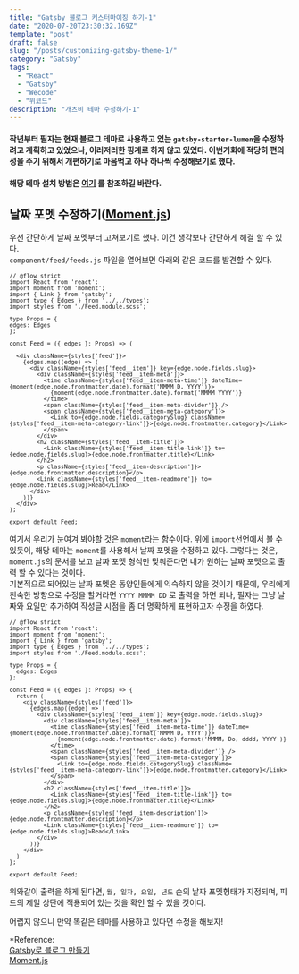 ```yaml
---
title: "Gatsby 블로그 커스터마이징 하기-1"
date: "2020-07-20T23:30:32.169Z"
template: "post"
draft: false
slug: "/posts/customizing-gatsby-theme-1/"
category: "Gatsby"
tags:
  - "React"
  - "Gatsby"
  - "Wecode"
  - "위코드"
description: "개츠비 테마 수정하기-1"
---
```


#### 작년부터 필자는 현재 블로그 테마로 사용하고 있는 `gatsby-starter-lumen`을 수정하려고 계획하고 있었으나, 이러저러한 핑계로 하지 않고 있었다. 이번기회에 적당히 편의성을 주기 위해서 개편하기로 마음먹고 하나 하나씩 수정해보기로 했다.

#### 해당 테마 설치 방법은 [여기](https://yeri-kim.github.io/posts/how-to-install-gatsby/) 를 참조하길 바란다.

## 날짜 포멧 수정하기([Moment.js](https://momentjs.com/))

우선 간단하게 날짜 포멧부터 고쳐보기로 했다. 이건 생각보다 간단하게 해결 할 수 있다. <br/>
`component/feed/feeds.js` 파일을 열어보면 아래와 같은 코드를 발견할 수 있다.

<span style="font-size : 12px;">

```JSX
// @flow strict
import React from 'react';
import moment from 'moment';
import { Link } from 'gatsby';
import type { Edges } from '../../types';
import styles from './Feed.module.scss';

type Props = {
edges: Edges
};

const Feed = ({ edges }: Props) => (

  <div className={styles['feed']}>
    {edges.map((edge) => (
      <div className={styles['feed__item']} key={edge.node.fields.slug}>
        <div className={styles['feed__item-meta']}>
          <time className={styles['feed__item-meta-time']} dateTime={moment(edge.node.frontmatter.date).format('MMMM D, YYYY')}>
            {moment(edge.node.frontmatter.date).format('MMMM YYYY')}
          </time>
          <span className={styles['feed__item-meta-divider']} />
          <span className={styles['feed__item-meta-category']}>
            <Link to={edge.node.fields.categorySlug} className={styles['feed__item-meta-category-link']}>{edge.node.frontmatter.category}</Link>
          </span>
        </div>
        <h2 className={styles['feed__item-title']}>
          <Link className={styles['feed__item-title-link']} to={edge.node.fields.slug}>{edge.node.frontmatter.title}</Link>
        </h2>
        <p className={styles['feed__item-description']}>{edge.node.frontmatter.description}</p>
        <Link className={styles['feed__item-readmore']} to={edge.node.fields.slug}>Read</Link>
      </div>
    ))}
  </div>
);

export default Feed;

```

</span>

여기서 우리가 눈여겨 봐야할 것은 `moment`라는 함수이다. 위에 `import`선언에서 볼 수 있듯이, 해당 테마는 `moment`를 사용해서 날짜 포멧을 수정하고 있다. 그렇다는 것은, `moment.js`의 문서를 보고 날짜 포멧 형식만 맞춰준다면 내가 원하는 날짜 포멧으로 출력 할 수 있다는 것이다. <br />
기본적으로 되어있는 날짜 포멧은 동양인들에게 익숙하지 않을 것이기 때문에, 우리에게 친숙한 방향으로 수정을 할거라면 `YYYY MMMM DD` 로 출력을 하면 되나, 필자는 그냥 날짜와 요일만 추가하여 작성글 시점을 좀 더 명확하게 표현하고자 수정을 하였다.

<span style="font-size : 12px;">

```JSX
// @flow strict
import React from 'react';
import moment from 'moment';
import { Link } from 'gatsby';
import type { Edges } from '../../types';
import styles from './Feed.module.scss';

type Props = {
  edges: Edges
};

const Feed = ({ edges }: Props) => {
  return (
    <div className={styles['feed']}>
      {edges.map((edge) => (
        <div className={styles['feed__item']} key={edge.node.fields.slug}>
          <div className={styles['feed__item-meta']}>
            <time className={styles['feed__item-meta-time']} dateTime={moment(edge.node.frontmatter.date).format('MMMM D, YYYY')}>
              {moment(edge.node.frontmatter.date).format('MMMM, Do, dddd, YYYY')}
            </time>
            <span className={styles['feed__item-meta-divider']} />
            <span className={styles['feed__item-meta-category']}>
              <Link to={edge.node.fields.categorySlug} className={styles['feed__item-meta-category-link']}>{edge.node.frontmatter.category}</Link>
            </span>
          </div>
          <h2 className={styles['feed__item-title']}>
            <Link className={styles['feed__item-title-link']} to={edge.node.fields.slug}>{edge.node.frontmatter.title}</Link>
          </h2>
          <p className={styles['feed__item-description']}>{edge.node.frontmatter.description}</p>
          <Link className={styles['feed__item-readmore']} to={edge.node.fields.slug}>Read</Link>
        </div>
      ))}
    </div>
  )
};

export default Feed;

```

</span>

위와같이 출력을 하게 된다면, `월, 일자, 요일, 년도` 순의 날짜 포멧형태가 지정되며, 피드의 제일 상단에 적용되어 있는 것을 확인 할 수 있을 것이다.

어렵지 않으니 만약 똑같은 테마를 사용하고 있다면 수정을 해보자!

\*Reference:<br/>
[Gatsby로 블로그 만들기](https://yeri-kim.github.io/posts/how-to-install-gatsby/)<br/>
[Moment.js](https://momentjs.com/docs/)
